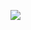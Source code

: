 <p align=”center”>
   <img width=”200" height=”200" src=”https://vishalroy.com/images/avatar_a.png" >
</p>
   

